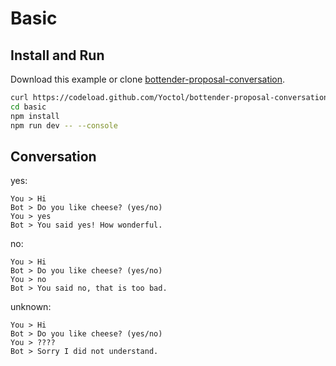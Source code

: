 # Basic

## Install and Run

Download this example or clone [bottender-proposal-conversation](https://github.com/Yoctol/bottender-proposal-conversation).

```sh
curl https://codeload.github.com/Yoctol/bottender-proposal-conversation/tar.gz/master | tar -xz --strip=2 bottender-proposal-conversation-master/examples/basic
cd basic
npm install
npm run dev -- --console
```

## Conversation

yes:

```
You > Hi
Bot > Do you like cheese? (yes/no)
You > yes
Bot > You said yes! How wonderful.
```

no:

```
You > Hi
Bot > Do you like cheese? (yes/no)
You > no
Bot > You said no, that is too bad.
```

unknown:

```
You > Hi
Bot > Do you like cheese? (yes/no)
You > ????
Bot > Sorry I did not understand.
```
